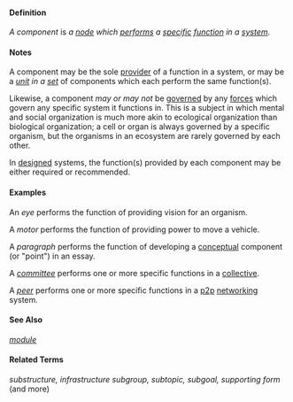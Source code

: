 #### Definition

*A component* is *a [node](https://github.com/gcassel/Modular-Organization-Terminology/blob/master/terms/node.md) which
[performs](https://github.com/gcassel/Modular-Organization-Terminology/blob/master/terms/perform.md) a [specific](https://github.com/gcassel/Modular-Organization-Terminology/blob/master/terms/specific.md) [function](https://github.com/gcassel/Modular-Organization-Terminology/blob/master/terms/function.md) in a [system](https://github.com/gcassel/Modular-Organization-Terminology/blob/master/terms/system.md)*.

#### Notes

A component may be the sole [provider](https://github.com/gcassel/Modular-Organization-Terminology/blob/master/terms/provide.md) of a function in a system, or may be a *[unit](https://github.com/gcassel/Modular-Organization-Terminology/blob/master/terms/unit.md) in a [set](https://github.com/gcassel/Modular-Organization-Terminology/blob/master/terms/set.md)* of components which each perform the same function(s).

Likewise, a component *may or may not* be [governed](https://github.com/gcassel/Modular-Organization-Terminology/blob/master/terms/govern.md) by any [forces](https://github.com/gcassel/Modular-Organization-Terminology/blob/master/terms/force.md) which govern any specific system it functions in. This is a subject in which mental and social organization is much more akin to ecological organization than biological organization; a cell or organ is always governed by a specific organism, but the organisms in an ecosystem are rarely governed by each other.

In [designed](https://github.com/gcassel/Modular-Organization-Terminology/blob/master/terms/design.md) systems, the function(s) provided by each component may be either required or recommended.

#### Examples

An *eye* performs the function of providing vision for an organism.

A *motor* performs the function of providing power to move a vehicle.

A *paragraph* performs the function of developing a [conceptual](https://github.com/gcassel/Modular-Organization-Terminology/blob/master/terms/concept.md) component (or "point") in an essay.

A *[committee](https://github.com/gcassel/Modular-Organization-Terminology/blob/master/terms/committee.md)* performs one or more specific functions in a [collective](https://github.com/gcassel/Modular-Organization-Terminology/blob/master/terms/collective.md).

A *[peer](https://github.com/gcassel/Modular-Organization-Terminology/blob/master/terms/peer.md)* performs one or more specific functions in a [p2p](https://github.com/gcassel/Modular-Organization-Terminology/blob/master/terms/p2p.md) [networking](https://github.com/gcassel/Modular-Organization-Terminology/blob/master/terms/network.md) system.

#### See Also 

*[module](https://github.com/gcassel/Modular-Organization-Terminology/blob/master/terms/module.md)*

#### Related Terms

*substructure, infrastructure subgroup, subtopic, subgoal, supporting form* (and more)
